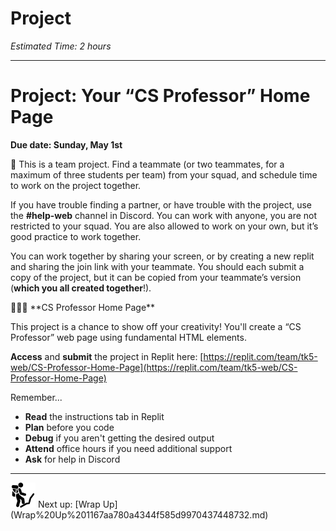 # Project

*Estimated Time: 2 hours*

---

# Project: Your “CS Professor” Home Page

**Due date: Sunday, May 1st**

<aside>
👥 This is a team project. Find a teammate (or two teammates, for a maximum of three students per team) from your squad, and schedule time to work on the project together.

If you have trouble finding a partner, or have trouble with the project, use the **#help-web** channel in Discord. You can work with anyone, you are not restricted to your squad. You are also allowed to work on your own, but it’s good practice to work together.

You can work together by sharing your screen, or by creating a new replit and sharing the join link with your teammate. You should each submit a copy of the project, but it can be copied from your teammate’s version (**which you all created together**!).

</aside>

<aside>
👩🏾‍🏫 **CS Professor Home Page**

This project is a chance to show off your creativity! You'll create a “CS Professor” web page using fundamental HTML elements.

**Access** and **submit** the project in Replit here: [https://replit.com/team/tk5-web/CS-Professor-Home-Page](https://replit.com/team/tk5-web/CS-Professor-Home-Page)

</aside>

Remember...

- **Read** the instructions tab in Replit
- **Plan** before you code
- **Debug** if you aren't getting the desired output
- **Attend** office hours if you need additional support
- **Ask** for help in Discord

---

<aside>
<img src="../Lesson%200%20Learning%20With%20Kibo%206427d2f5f1ae4576a3b083dd8476d915/man-in-hike.png" alt="../Lesson%200%20Learning%20With%20Kibo%206427d2f5f1ae4576a3b083dd8476d915/man-in-hike.png" width="40px" /> Next up: [Wrap Up](Wrap%20Up%201167aa780a4344f585d9970437448732.md)

</aside>